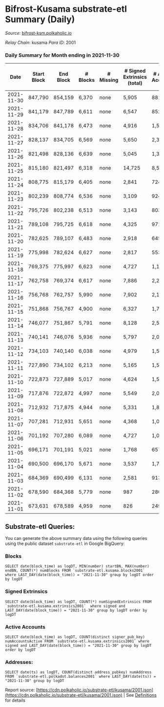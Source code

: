 # Bifrost-Kusama substrate-etl Summary (Daily)

_Source_: [bifrost-ksm.polkaholic.io](https://bifrost-ksm.polkaholic.io)

*Relay Chain*: kusama
*Para ID*: 2001



### Daily Summary for Month ending in 2021-11-30


| Date | Start Block | End Block | # Blocks | # Missing | # Signed Extrinsics (total) | # Active Accounts | # Addresses with Balances | # Events | # Transfers | # XCM Transfers In | # XCM Transfers Out |
| ---- | ----------- | --------- | -------- | --------- | --------------------------- | ----------------- | ------------------------- | -------- | ----------- | ------------------ | ------------------- |
| 2021-11-30 | 847,790 | 854,159 | 6,370 | none  | 5,905 | 881 | 93,407 | 59,563 | 10,499 ($11,805,621.21) | 118 ($1,547,834.08) | 127 ($2,534,983.39) |
| 2021-11-29 | 841,179 | 847,789 | 6,611 | none  | 6,547 | 852 | 93,361 | 64,950 | 11,381 ($18,597,895.25) | 182 ($4,319,819.72) | 148 ($3,030,975.07) |
| 2021-11-28 | 834,706 | 841,178 | 6,473 | none  | 4,916 | 1,504 | 93,289 | 52,880 | 8,261 ($8,761,849.60) | 78 ($4,946,577.20) | 118 ($1,008,929.24) |
| 2021-11-27 | 828,137 | 834,705 | 6,569 | none  | 5,650 | 2,334 | 93,253 | 60,393 | 10,024 ($3,820,107.98) | 87 ($329,007.29) | 106 ($682,939.52) |
| 2021-11-26 | 821,498 | 828,136 | 6,639 | none  | 5,045 | 1,360 | 92,946 | 49,810 | 7,003 ($3,779,581.28) | 130 ($334,127.85) | 150 ($528,839.33) |
| 2021-11-25 | 815,180 | 821,497 | 6,318 | none  | 14,725 | 8,525 | 92,024 | 117,797 | 24,694 ($11,115,818.95) | 177 ($1,692,655.08) | 189 ($643,110.85) |
| 2021-11-24 | 808,775 | 815,179 | 6,405 | none  | 2,841 | 724 | 91,390 | 35,699 | 4,357 ($6,935,839.11) | 113 ($2,626,865.06) | 78 ($311,413.99) |
| 2021-11-23 | 802,239 | 808,774 | 6,536 | none  | 3,109 | 924 | 91,007 | 38,000 | 5,072 ($2,967,642.68) | 129 ($740,503.90) | 106 ($148,027.89) |
| 2021-11-22 | 795,726 | 802,238 | 6,513 | none  | 3,143 | 803 | 90,979 | 39,126 | 5,493 ($6,497,984.78) | 133 ($1,778,091.64) | 106 ($963,745.77) |
| 2021-11-21 | 789,108 | 795,725 | 6,618 | none  | 4,325 | 971 | 90,942 | 48,933 | 7,014 ($3,909,903.57) | 141 ($702,329.52) | 136 ($393,517.75) |
| 2021-11-20 | 782,625 | 789,107 | 6,483 | none  | 2,918 | 645 | 90,514 | 37,223 | 5,096 ($4,396,641.40) | 128 ($1,382,535.15) | 93 ($1,100,193.32) |
| 2021-11-19 | 775,998 | 782,624 | 6,627 | none  | 2,817 | 553 | 90,388 | 36,527 | 4,654 ($5,924,169.88) | 164 ($782,551.24) | 82 ($1,639,146.02) |
| 2021-11-18 | 769,375 | 775,997 | 6,623 | none  | 4,727 | 1,150 | 90,154 | 106,080 | 20,272 ($15,135,967.34) | 295 ($4,458,729.43) | 206 ($3,916,402.81) |
| 2021-11-17 | 762,758 | 769,374 | 6,617 | none  | 7,886 | 2,229 | 89,976 | 74,442 | 12,538 ($7,970,485.20) | 119 ($596,811.87) | 168 ($964,599.70) |
| 2021-11-16 | 756,768 | 762,757 | 5,990 | none  | 7,902 | 2,190 | 88,245 | 72,579 | 12,579 ($4,169,884.69) | 152 ($605,291.20) | 145 ($521,392.84) |
| 2021-11-15 | 751,868 | 756,767 | 4,900 | none  | 6,327 | 1,798 | 86,349 | 57,716 | 9,781 ($3,686,465.14) | 97 ($460,652.46) | 57 ($234,143.56) |
| 2021-11-14 | 746,077 | 751,867 | 5,791 | none  | 8,128 | 2,542 | 84,928 | 72,305 | 12,087 ($4,418,962.52) | 121 ($1,331,463.90) | 70 ($405,726.25) |
| 2021-11-13 | 740,141 | 746,076 | 5,936 | none  | 5,797 | 2,053 | 82,750 | 54,685 | 8,144 ($2,459,010.06) | 96 ($285,060.71) | 59 ($128,398.94) |
| 2021-11-12 | 734,103 | 740,140 | 6,038 | none  | 4,979 | 1,505 | 81,296 | 49,852 | 6,386 ($9,619,706.60) | 201 ($3,132,892.67) | 135 ($2,602,861.01) |
| 2021-11-11 | 727,890 | 734,102 | 6,213 | none  | 5,165 | 1,568 | 80,481 | 49,942 | 6,973 ($7,458,292.95) | 214 ($709,543.05) | 124 ($3,841,582.40) |
| 2021-11-10 | 722,873 | 727,889 | 5,017 | none  | 4,624 | 1,536 | 79,238 | 35,608 | 6,939 ($8,433,464.05) | 213 ($2,466,708.16) | 199 ($2,304,807.86) |
| 2021-11-09 | 717,876 | 722,872 | 4,997 | none  | 5,549 | 2,043 | 78,167 | 39,127 | 7,878 ($3,285,104.82) | 211 ($751,888.19) | 131 ($418,633.97) |
| 2021-11-08 | 712,932 | 717,875 | 4,944 | none  | 5,331 | 1,878 | 76,851 | 39,851 | 7,412 ($2,065,093.19) | 241 ($1,045,957.76) | 92 ($238,592.88) |
| 2021-11-07 | 707,281 | 712,931 | 5,651 | none  | 4,368 | 1,001 | 75,569 | 37,680 | 4,746 ($8,323,137.94) | 401 ($5,743,063.17) | 284 ($684,988.01) |
| 2021-11-06 | 701,192 | 707,280 | 6,089 | none  | 4,727 | 1,076 | 75,323 | 37,469 | 4,440 ($8,477,790.01) | 459 ($3,588,616.26) | 107 ($320,388.23) |
| 2021-11-05 | 696,171 | 701,191 | 5,021 | none  | 1,768 | 657 | 75,185 | 111,541 | 20,001 ($2,945,984.55) | 188 ($4,705,419.18) | 57 ($501,124.75) |
| 2021-11-04 | 690,500 | 696,170 | 5,671 | none  | 3,537 | 1,795 | 57,930 | 26,340 | 2,901 ($6,243,684.47) | 187 ($2,126,437.87) | 78 ($152,248.40) |
| 2021-11-03 | 684,369 | 690,499 | 6,131 | none  | 2,581 | 913 | 57,803 | 25,234 | 1,843 ($2,666,709.20) | 275 ($745,992.30) | 103 ($365,203.17) |
| 2021-11-02 | 678,590 | 684,368 | 5,779 | none  | 987 | 280 | 57,664 | 17,952 | 398 ($2,731,169.53) | 137 ($290,798.90) | 34 ($30,567.57) |
| 2021-11-01 | 673,631 | 678,589 | 4,959 | none  | 826 | 249 | 57,580 | 15,579 | 307 ($1,343,390.16) | 116 ($959,868.09) | 4 ($1,796.75) |

## Substrate-etl Queries:
You can generate the above summary data using the following queries using the public dataset `substrate-etl` in Google BigQuery:


### Blocks
```
SELECT date(block_time) as logDT, MIN(number) startBN, MAX(number) endBN, COUNT(*) numBlocks FROM `substrate-etl.kusama.blocks2001`  where LAST_DAY(date(block_time)) = "2021-11-30" group by logDT order by logDT
```


### Signed Extrinsics
```
SELECT date(block_time) as logDT, COUNT(*) numSignedExtrinsics FROM `substrate-etl.kusama.extrinsics2001`  where signed and LAST_DAY(date(block_time)) = "2021-11-30" group by logDT order by logDT
```


### Active Accounts
```
SELECT date(block_time) as logDT, COUNT(distinct signer_pub_key) numAccountsActive FROM `substrate-etl.kusama.extrinsics2001` where signed and LAST_DAY(date(block_time)) = "2021-11-30" group by logDT order by logDT
```


### Addresses:
```
SELECT date(ts) as logDT, COUNT(distinct address_pubkey) numAddress FROM `substrate-etl.polkadot.balances2001` where LAST_DAY(date(ts)) = "2021-11-30" group by logDT
```



Report source: [https://cdn.polkaholic.io/substrate-etl/kusama/2001.json](https://cdn.polkaholic.io/substrate-etl/kusama/2001.json) | See [Definitions](/DEFINITIONS.md) for details
